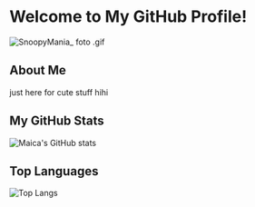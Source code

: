 # Welcome to My GitHub Profile!

![_SnoopyMania__ foto](https://github.com/user-attachments/assets/52464be9-a995-4c4b-ade8-ee16e1efd4b5)
.gif

## About Me
just here for cute stuff hihi

## My GitHub Stats
![Maica's GitHub stats](https://github-readme-stats.vercel.app/api?username=maicaalmonte&show_icons=true&theme=radical)

## Top Languages
![Top Langs](https://github-readme-stats.vercel.app/api/top-langs/?username=maicaalmonte&layout=compact&theme=radical)
